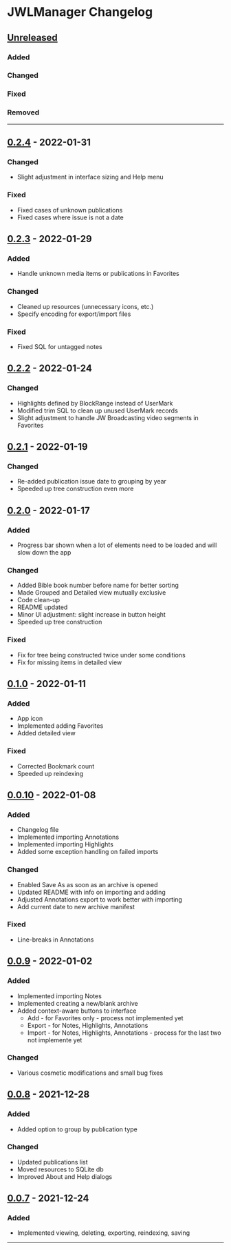 # JWLManager Changelog

## [Unreleased]
### Added

### Changed

### Fixed

### Removed
____
## [0.2.4] - 2022-01-31
### Changed

- Slight adjustment in interface sizing and Help menu

### Fixed

- Fixed cases of unknown publications
- Fixed cases where issue is not a date

## [0.2.3] - 2022-01-29
### Added

- Handle unknown media items or publications in Favorites

### Changed

- Cleaned up resources (unnecessary icons, etc.)
- Specify encoding for export/import files

### Fixed

- Fixed SQL for untagged notes

## [0.2.2] - 2022-01-24
### Changed

- Highlights defined by BlockRange instead of UserMark
- Modified trim SQL to clean up unused UserMark records
- Slight adjustment to handle JW Broadcasting video segments in Favorites

## [0.2.1] - 2022-01-19
### Changed

- Re-added publication issue date to grouping by year
- Speeded up tree construction even more

## [0.2.0] - 2022-01-17
### Added

- Progress bar shown when a lot of elements need to be loaded and will slow down the app

### Changed

- Added Bible book number before name for better sorting
- Made Grouped and Detailed view mutually exclusive
- Code clean-up
- README updated
- Minor UI adjustment: slight increase in button height
- Speeded up tree construction

### Fixed

- Fix for tree being constructed twice under some conditions
- Fix for missing items in detailed view

## [0.1.0] - 2022-01-11
### Added

- App icon
- Implemented adding Favorites
- Added detailed view

### Fixed

- Corrected Bookmark count
- Speeded up reindexing

## [0.0.10] - 2022-01-08
### Added

- Changelog file
- Implemented importing Annotations
- Implemented importing Highlights
- Added some exception handling on failed imports

### Changed

- Enabled Save As as soon as an archive is opened
- Updated README with info on importing and adding
- Adjusted Annotations export to work better with importing
- Add current date to new archive manifest

### Fixed

- Line-breaks in Annotations

## [0.0.9] - 2022-01-02
### Added

- Implemented importing Notes
- Implemented creating a new/blank archive
- Added context-aware buttons to interface
  - Add - for Favorites only - process not implemented yet
  - Export - for Notes, Highlights, Annotations
  - Import - for Notes, Highlights, Annotations - process for the last two not implemente yet

### Changed

- Various cosmetic modifications and small bug fixes

## [0.0.8] - 2021-12-28
### Added

- Added option to group by publication type

### Changed

- Updated publications list
- Moved resources to SQLite db
- Improved About and Help dialogs

## [0.0.7] - 2021-12-24
### Added

- Implemented viewing, deleting, exporting, reindexing, saving
____
[Unreleased]: https://gitlab.com/erykj/jwlmanager
[0.2.4]:https://gitlab.com/erykj/jwlmanager/-/releases/v0.2.4
[0.2.3]:https://gitlab.com/erykj/jwlmanager/-/releases/v0.2.3
[0.2.2]:https://gitlab.com/erykj/jwlmanager/-/releases/v0.2.2
[0.2.1]:https://gitlab.com/erykj/jwlmanager/-/releases/v0.2.1
[0.2.0]:https://gitlab.com/erykj/jwlmanager/-/releases/v0.2.0
[0.1.0]:https://gitlab.com/erykj/jwlmanager/-/releases/v0.1.0
[0.0.10]:https://gitlab.com/erykj/jwlmanager/-/releases/v0.0.10
[0.0.9]:https://gitlab.com/erykj/jwlmanager/-/releases/v0.0.9
[0.0.8]: https://gitlab.com/erykj/jwlmanager/-/releases/v0.0.8
[0.0.7]: https://gitlab.com/erykj/jwlmanager/-/releases/v0.0.7
